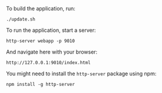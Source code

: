 To build the application, run:

    ./update.sh

To run the application, start a server:

    http-server webapp -p 9010

And navigate here with your browser:

    http://127.0.0.1:9010/index.html

You might need to install the `http-server` package using npm:

    npm install -g http-server
